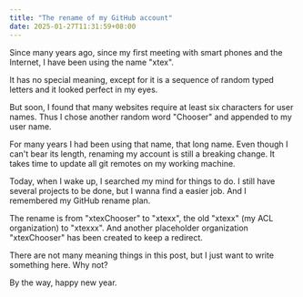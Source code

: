 ```yaml
---
title: "The rename of my GitHub account"
date: 2025-01-27T11:31:59+08:00
---
```


Since many years ago, since my first meeting with smart phones and the Internet, I have been using the name "xtex".

It has no special meaning, except for it is a sequence of random typed letters and it looked perfect in my eyes.

But soon, I found that many websites require at least six characters for user names. Thus I chose another random word "Chooser" and appended to my user name.

For many years I had been using that name, that long name. Even though I can't bear its length, renaming my account is still a breaking change. It takes time to update all git remotes on my working machine.

Today, when I wake up, I searched my mind for things to do. I still have several projects to be done, but I wanna find a easier job. And I remembered my GitHub rename plan.

The rename is from "xtexChooser" to "xtexx", the old "xtexx" (my ACL organization) to "xtexxx". And another placeholder organization "xtexChooser" has been created to keep a redirect.

There are not many meaning things in this post, but I just want to write something here. Why not?

By the way, happy new year.
